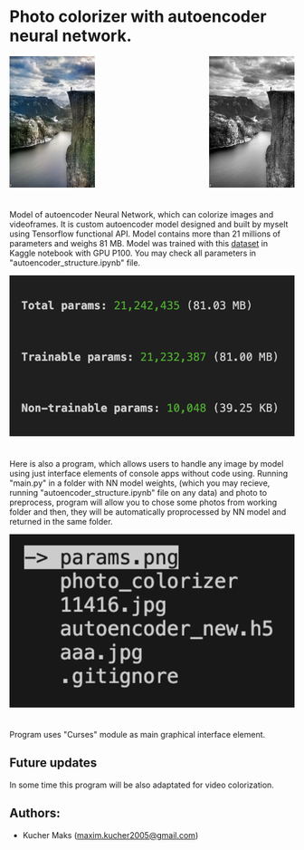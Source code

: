# Photo colorizer with autoencoder neural network.


<div style="display: flex; justify-content: space-between;">
    <img src="c_ex.jpg" alt="Фото 1" style="width: 30%;" />
    <img src="ex.jpg" alt="Фото 2" style="width: 30%;" />
</div>

#
Model of autoencoder Neural Network, which can colorize images and videoframes. It is custom autoencoder model designed and built by myselt using Tensorflow functional API. Model contains more than 21 millions of parameters and weighs 81 MB. Model was trained with this [dataset](/kaggle/input/landscape-image-colorization) in Kaggle notebook with GPU P100. You may check all parameters in "autoencoder_structure.ipynb" file. 



<div style="display: flex; justify-content: space-between;">
    <img src="params.jpg" alt="Фото 1" style="width: 100%" />
</div>

#
Here is also a program, which allows users to handle any image by model using just interface elements of console apps without code using. Running "main.py" in a folder with NN model weights, (which you may recieve, running "autoencoder_structure.ipynb" file on any data) and photo to preprocess, program will allow you to chose some photos from working folder and then, they will be automatically proprocessed by NN model and returned in the same folder.

<div style="display: flex; justify-content: space-between;">
    <img src="curses.jpg" alt="Фото 1" style="width: 100%" />
</div>

#
Program uses "Curses" module as main graphical interface element. 

## Future updates
In some time this program will be also adaptated for video colorization. 

## Authors:
- Kucher Maks (maxim.kucher2005@gmail.com)
